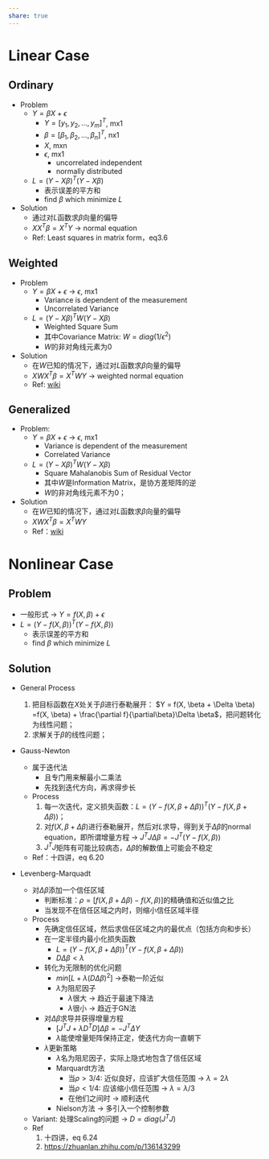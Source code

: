 ```yaml
---
share: true
---
```

# Linear Case
## Ordinary
- Problem
	- $Y = \beta X + \epsilon$
		- $Y = [y_1, y_2, ..., y_m]^T$, mx1
		- $\beta = [\beta_1, \beta_2, ..., \beta_n]^T$, nx1
		- $X$, mxn
		- $\epsilon$, mx1
			- uncorrelated independent
			- normally distributed
	- $L =  (Y - X\beta)^T(Y - X\beta)$
		- 表示误差的平方和
		- find $\beta$ which minimize $L$
- Solution
	- 通过对$L$函数求$\beta$向量的偏导
	- $XX^T\beta = X^TY$ → normal equation
	- Ref: Least squares in matrix form，eq3.6

## Weighted
- Problem
	- $Y = \beta X + \epsilon$ → $\epsilon$, mx1
		- Variance is dependent of the measurement
		- Uncorrelated Variance
	- $L = (Y - X \beta)^TW(Y - X \beta)$
		- Weighted Square Sum
		- 其中Covariance Matrix: $W = diag(1/\epsilon^2)$
		- $W$的非对角线元素为0
- Solution
	- 在$W$已知的情况下，通过对$L$函数求$\beta$向量的偏导
	- $XWX^T \beta = X^TWY$ → weighted normal equation
	- Ref: [wiki](https://en.wikipedia.org/wiki/Weighted_least_squares)

## Generalized
- Problem: 
	- $Y = \beta X + \epsilon$ → $\epsilon$, mx1
		- Variance is dependent of the measurement
		- Correlated Variance
	- $L = (Y - X \beta)^TW(Y - X \beta)$
		- Square Mahalanobis Sum of Residual Vector
		- 其中$W$是Information Matrix，是协方差矩阵的逆
		- $W$的非对角线元素不为0；
- Solution
	- 在$W$已知的情况下，通过对$L$函数求$\beta$向量的偏导
	- $XWX^T \beta = X^TWY$
	- Ref：[wiki](https://en.wikipedia.org/wiki/Generalized_least_squares#Feasible_generalized_least_squares)

# Nonlinear Case
## Problem

-  一般形式 → $Y = f(X, \beta) + \epsilon$
- $L =  (Y - f(X, \beta))^T(Y - f(X, \beta))$
	- 表示误差的平方和
	- find $\beta$ which minimize $L$

## Solution
- General Process
	1. 把目标函数在$X$处关于$\beta$进行泰勒展开： $Y = f(X, \beta + \Delta \beta) =f(X, \beta) + \frac{\partial f}{\partial\beta}\Delta \beta$，把问题转化为线性问题；
	2. 求解关于$\beta$的线性问题；
- Gauss-Newton
	- 属于迭代法
		- 且专门用来解最小二乘法
		- 先找到迭代方向，再求得步长
	- Process
		1. 每一次迭代，定义损失函数：$L = (Y - f(X, \beta + \Delta \beta))^T(Y - f(X, \beta + \Delta \beta))$；
		2. 对$f(X, \beta + \Delta \beta)$进行泰勒展开，然后对$L$求导，得到关于$\Delta \beta$的normal equation，即所谓增量方程 → $J^TJ \Delta \beta = -J^T(Y - f(X, \beta))$
		3. $J^TJ$矩阵有可能比较病态，$\Delta \beta$的解数值上可能会不稳定
	- Ref：十四讲，eq 6.20

- Levenberg-Marquadt
	- 对$\Delta \beta$添加一个信任区域
		- 判断标准：$\rho = [f(X, \beta + \Delta \beta) - f(X, \beta)]$的精确值和近似值之比
		- 当发现不在信任区域之内时，则缩小信任区域半径
	- Process
		- 先确定信任区域，然后求信任区域之内的最优点（包括方向和步长）
		- 在一定半径内最小化损失函数
			- $L = (Y - f(X, \beta + \Delta \beta))^T(Y - f(X, \beta + \Delta \beta))$
			- $D \Delta \beta < \lambda$
		- 转化为无限制的优化问题
			- $min [L + \lambda(D\Delta \beta)^2]$ →泰勒一阶近似
			- $\lambda$为阻尼因子
				- $\lambda$很大 → 趋近于最速下降法
				- $\lambda$很小 → 趋近于GN法
		- 对$\Delta \beta$求导并获得增量方程
			- $[J^TJ + \lambda D^TD]\Delta \beta = -J^T\Delta Y$
			- $\lambda$能使增量矩阵保持正定，使迭代方向一直朝下
		- $\lambda$更新策略
			- $\lambda$名为阻尼因子，实际上隐式地包含了信任区域
			- Marquardt方法
				- 当$\rho>3/4$: 近似良好，应该扩大信任范围 → $\lambda = 2\lambda$
				- 当$\rho<1/4$: 应该缩小信任范围 → $\lambda = \lambda/3$
				- 在他们之间时 → 顺利迭代
			- Nielson方法 → 多引入一个控制参数
	- Variant: 处理Scaling的问题 → $D = diag(J^TJ)$
	- Ref
		1. 十四讲，eq 6.24
		2. https://zhuanlan.zhihu.com/p/136143299